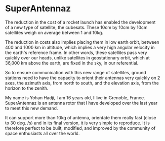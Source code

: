 # SuperAntennaz

The reduction in the cost of a rocket launch has enabled the development of a new type of satellite, the cubesats. These 10cm by 10cm by 10cm satellites weigh on average between 1 and 10kg.

The reduction in costs also implies placing them in low earth orbit, between 400 and 1000 km in altitude, which implies a very high angular velocity in the earth's reference frame. In other words, these satellites pass very quickly over our heads, unlike satellites in geostationary orbit, which at 36,000 km above the earth, are fixed in the sky, in our referential.

So to ensure communication with this new range of satellites, ground stations need to have the capacity to orient their antennas very quickly on 2 axes, the azimuth axis, from north to south, and the elevation axis, from the horizon to the zenith.

My name is Yohan Hadji, I am 16 years old, I live in Grenoble, France. SuperAntennaz is an antenna rotor that I have developed over the last year to meet this new demand.

It can support more than 10kg of antenna, orientate them really fast (close to 30 deg. /s) and in its final version, it is very simple to reproduce. It is therefore perfect to be built, modified, and improved by the community of space enthusiasts all over the world.
